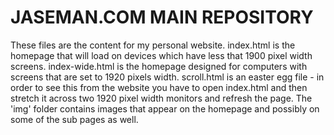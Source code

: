 # JASEMAN.COM MAIN REPOSITORY
These files are the content for my personal website.
index.html is the homepage that will load on devices which have less that 1900 pixel width screens.
index-wide.html is the homepage designed for computers with screens that are set to 1920 pixels width.
scroll.html is an easter egg file - in order to see this from the website you have to open index.html and then stretch it across two 1920 pixel width monitors and refresh the page.
The 'img' folder contains images that appear on the homepage and possibly on some of the sub pages as well.
